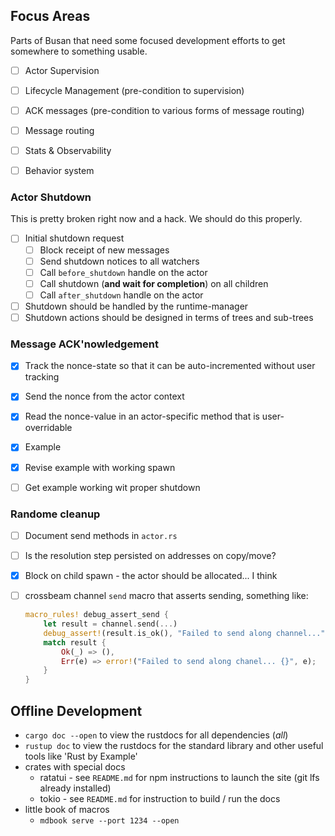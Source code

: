 ## Focus Areas

Parts of Busan that need some focused development efforts to get somewhere to
something usable.

- [ ] Actor Supervision
- [ ] Lifecycle Management (pre-condition to supervision)
- [ ] ACK messages (pre-condition to various forms of message routing)
- [ ] Message routing
- [ ] Stats & Observability
- [ ] Behavior system


### Actor Shutdown

This is pretty broken right now and a hack. We should do this properly.

- [ ] Initial shutdown request
    - [ ] Block receipt of new messages
    - [ ] Send shutdown notices to all watchers
    - [ ] Call `before_shutdown` handle on the actor
    - [ ] Call shutdown (__and wait for completion__) on all children
    - [ ] Call `after_shutdown` handle on the actor
- [ ] Shutdown should be handled by the runtime-manager
- [ ] Shutdown actions should be designed in terms of trees and sub-trees

### Message ACK'nowledgement

- [x] Track the nonce-state so that it can be auto-incremented without user tracking
- [x] Send the nonce from the actor context
- [x] Read the nonce-value in an actor-specific method that is user-overridable
- [x] Example
- [x] Revise example with working spawn
- [ ] Get example working wit proper shutdown


### Randome cleanup

- [ ] Document send methods in `actor.rs`
- [ ] Is the resolution step persisted on addresses on copy/move?
- [x] Block on child spawn - the actor should be allocated... I think
- [ ] crossbeam channel `send` macro that asserts sending, something like:
    ```rust
    macro_rules! debug_assert_send {
        let result = channel.send(...)
        debug_assert!(result.is_ok(), "Failed to send along channel...");
        match result {
            Ok(_) => (),
            Err(e) => error!("Failed to send along chanel... {}", e);
        }
    }
    ```


## Offline Development

- `cargo doc --open` to view the rustdocs for all dependencies (_all_)
- `rustup doc` to view the rustdocs for the standard library and other useful
  tools like 'Rust by Example'
- crates with special docs
    - ratatui - see `README.md` for npm instructions to launch the site (git
      lfs already installed)
    - tokio - see `README.md` for instruction to build / run the docs
- little book of macros
    -  `mdbook serve --port 1234 --open`
